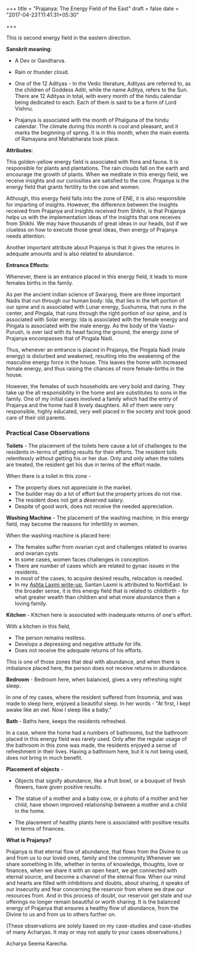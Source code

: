 +++
title = "Prajanya: The Energy Field of the East"
draft = false
date = "2017-04-23T11:41:31+05:30"

+++

This is second energy field in the eastern direction.

**Sanskrit meaning**:

- A Dev or Gandharva.

- Rain or thunder cloud.

- One of the 12 Adityas - In the Vedic literature, Adityas are referred to, as the children of Goddess Aditi, while the name Aditya, refers to the Sun. There are 12 Adityas in total, with every month of the hindu calendar being dedicated to each. Each of them is said to be a form of Lord Vishnu.

- Prajanya is associated with the month of Phalguna of the hindu calendar. The climate during this month is cool and pleasant, and it marks the beginning of spring. It is in this month, when the main events of Ramayana and Mahabharata took place.

**Attributes**:

This golden-yellow energy field is associated with flora and fauna. It is responsible for plants and plantations. The rain clouds fall on the earth and encourage the growth of plants. When we meditate in this energy field, we receive insights and our curiosities are satisfied to the core. Prajanya is the energy field that grants fertility to the cow and women.

Although, this energy field falls into the zone of ENE, it is also responsible for imparting of insights. However, the difference between the insights received from Prajanya and insights received from Shikhi, is that Prajanya helps us with the implementation ideas of the insights that one receives from Shikhi. We may have thousands of great ideas in our heads, but if we clueless on how to execute those great ideas, then energy of Prajanya needs attention.

Another important attribute about Prajanya is that it gives the returns in adequate amounts and is also related to abundance.

**Entrance Effects**:

Whenever, there is an entrance placed in this energy field, it leads to more females births in the family.

As per the ancient indian science of Swaryog, there are three important Nadis that run through our human body: Ida, that lies in the left portion of our spine and is associated with Lunar energy, Sushumna, that runs in the center, and Pingala, that runs through the right portion of our spine, and is associated with Solar energy. Ida is associated with the female energy and Pingala is associated with the male energy. As the body of the Vastu-Purush, is over laid with its head facing the ground, the energy zone of Prajanya encompasses that of Pingala Nadi.

Thus, whenever an entrance is placed in Prajanya, the Pingala Nadi (male energy) is disturbed and weakened, resulting into the weakening of the masculine energy force in the house. This leaves the home with increased female energy, and thus raising the chances of more female-births in the house.

However, the females of such households are very bold and daring. They take up the all responsibility in the home and are substitutes to sons in the family. One of my initial cases involved a family which had the entry of Prajanya and the home had 8 lovely daughters. All of them were very responsible, highly educated, very well placed in the society and took good care of their old parents.

### Practical Case Observations

**Toilets** - The placement of the toilets here cause a lot of challenges to the residents in-terms of getting results for their efforts. The resident toils relentlessly without getting his or her due. Only and only when the toilets are treated, the resident get his due in terms of the effort made.

When there is a toilet in this zone - 

- The property does not appreciate in the market. 
- The builder may do a lot of effort but the property prices do not rise. 
- The resident does not get a deserved salary.
- Despite of good work, does not receive the needed appreciation.

**Washing Machine** - The placement of the washing machine, in this energy field, may become the reasons for infertility in women.

When the washing machine is placed here:

- The females suffer from ovarian cyst and challenges related to ovaries and ovarian cysts 
- In some cases, women faces challenges in conception. 
- There are number of cases which are related to gynac issues in the residents. 
- In most of the cases, to acquire desired results, relocation is needed.
- In my [Ashta Laxmi write-up](../20161007-ashta-laxmi/), Santan Laxmi is attributed to NorthEast. In the broader sense, it is this energy field that is related to childbirth - for what greater wealth than children and what more abundance than a loving family.

**Kitchen** - Kitchen here is associated with inadequate returns of one's effort.

With a kitchen in this field, 

- The person remains restless. 
- Develops a depressing and negative attitude for life. 
- Does not receive the adequate returns of his efforts.

This is one of those zones that deal with abundance, and when there is imbalance placed here, the person does not receive returns in abundance.

**Bedroom** - Bedroom here, when balanced, gives a very refreshing night sleep.

In one of my cases, where the resident suffered from Insomnia, and was made to sleep here, enjoyed a beautiful sleep. In her words - "At first, I kept awake like an owl. Now I sleep like a baby."

**Bath** - Baths here, keeps the residents refreshed.

In a case, where the home had a numbers of bathrooms, but the bathroom placed in this energy field was rarely used. Only after the regular usage of the bathroom in this zone was made, the residents enjoyed a sense of refreshment in their lives. Having a bathroom here, but it is not being used, does not bring in much benefit.

**Placement of objects** -

- Objects that signify abundance, like a fruit bowl, or a bouquet of fresh flowers, have given positive results.

- The statue of a mother and a baby cow, or a photo of a mother and her child, have shown improved relationship between a mother and a child in the home.

- The placement of healthy plants here is associated with positive results in terms of finances.

**What is Prajanya?**

Prajanya is that eternal flow of abundance, that flows from the Divine to us and from us to our loved ones, family and the community.Whenever we share something in life, whether in terms of knowledge, thoughts, love or finances, when we share it with an open heart, we get connected with eternal source, and become a channel of the eternal flow. When our mind and hearts are filled with inhibitions and doubts, about sharing, it speaks of our insecurity and fear concerning the reservoir from where we draw our resources from. And in this process of doubt, our reservoir get stale and our offerings no longer remain beautiful or worth sharing. It is the balanced energy of Prajanya that ensures a healthy flow of abundance, from the Divine to us and from us to others further on.

(These observations are solely based on my case-studies and case-studies of many Acharyas. It may or may not apply to your cases observations.)

Acharya Seema Karecha.
